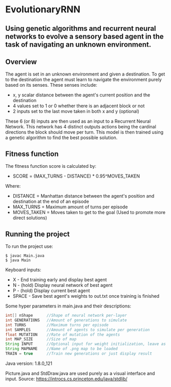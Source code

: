 # EvolutionaryRNN
Using genetic algorithms and recurrent neural networks to evolve a sensory based agent in the task of navigating an unknown environment.
---------------

Overview
---------------
The agent is set in an unknown environment and given a destination. To get to the destination the agent must learn to navigate the environment purely based on its senses.
These senses include:
- x, y scalar distance between the agent's current position and the destination
- 4 values set to 1 or 0 whether there is an adjacent block or not
- 2 inputs set to the last move taken in both x and y (optional)

These 6 (or 8) inputs are then used as an input to a Recurrent Neural Network. This network has 4 distinct outputs actions being the cardinal directions the block should move per turn. This model is then trained using a genetic algorithm to find the best possible solution.

Fitness function
---------------
The fitness function score is calculated by:
- SCORE = (MAX_TURNS - DISTANCE) * 0.95^MOVES_TAKEN

Where:
- DISTANCE = Manhattan distance between the agent's position and destination at the end of an episode
- MAX_TURNS = Maximum amount of turns per episode
- MOVES_TAKEN = Moves taken to get to the goal (Used to promote more direct solutions)

Running the project
---------------
To run the project use:
```
$ javac Main.java
$ java Main
```

Keyboard inputs:
- X - End training early and display best agent
- N - (hold) Display neural network of best agent
- P - (hold) Display current best agent
- SPACE - Save best agent's weights to out.txt once training is finished

Some hyper parameters in main.java and their descriptions:
```java
int[] nShape      //Shape of neural network per-layer
int GENERATIONS   //Amount of generations to simulate
int TURNS         //Maximum turns per episode
int SAMPLES       //Amount of agents to simulate per generation
float MUTATION    //Rate of mutation of the agents
int MAP_SIZE      //Size of map
String INPUT      //Optional input for weight initialization, leave as "" for random initial values
String MAPNAME    //Name of .png map to be loaded
TRAIN = true      //Train new generations or just display result
```


Java version: 1.8.0_121

Picture.java and StdDraw.java are used purely as a visual interface and input. 
Source: https://introcs.cs.princeton.edu/java/stdlib/
